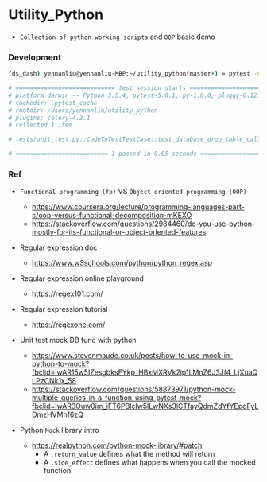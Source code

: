 # Utility_Python

- `Collection of python working scripts` and `OOP` basic demo


### Development 

```bash
(ds_dash) yennanliu@yennanliu-MBP:~/utility_python(master⚡) » pytest -v tests

# ============================ test session starts =============================
# platform darwin -- Python 3.5.4, pytest-5.0.1, py-1.8.0, pluggy-0.12.0 -- /Users/yennanliu/anaconda3/envs/ds_dash/bin/python
# cachedir: .pytest_cache
# rootdir: /Users/yennanliu/utility_python
# plugins: celery-4.2.1
# collected 1 item                                                             

# tests/unit_test.py::CodeToTestTestCase::test_database_drop_table_call PASSED [100%]

# ========================== 1 passed in 0.05 seconds ==========================

```

### Ref 

- `Functional programming (fp)` VS `Object-oriented programming (OOP)`
	- https://www.coursera.org/lecture/programming-languages-part-c/oop-versus-functional-decomposition-mKEXO
	- https://stackoverflow.com/questions/2984460/do-you-use-python-mostly-for-its-functional-or-object-oriented-features

- Regular expression doc 
	- https://www.w3schools.com/python/python_regex.asp

- Regular expression online playground 
	- https://regex101.com/

- Regular expression tutorial
	- https://regexone.com/

- Unit test mock DB func with python 
	- https://www.stevenmaude.co.uk/posts/how-to-use-mock-in-python-to-mock?fbclid=IwAR15w5IZesgbksFYkp_HBxMXRVk2ip1LMnZ6J3Jf4_LjXuaQLPzCNk1x_58
	- https://stackoverflow.com/questions/58873971/python-mock-multiple-queries-in-a-function-using-pytest-mock?fbclid=IwAR3Ouw0im_iFT6PBIclw5lLwNXs3lCTfayQdmZdYfYEpoFyLDmzHVMnf6zQ

- Python `Mock` library intro
	- https://realpython.com/python-mock-library/#patch
		- A `.return_value` defines what the method will return
		- A `.side_effect` defines what happens when you call the mocked function.
